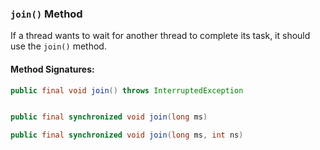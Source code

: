 ### `join()` Method

If a thread wants to wait for another thread to complete its task, it should use the `join()` method.

#### Method Signatures:

```java
public final void join() throws InterruptedException


public final synchronized void join(long ms)

public final synchronized void join(long ms, int ns)
